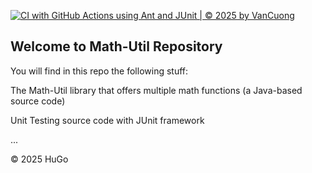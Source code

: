 [![CI with GitHub Actions using Ant and JUnit | © 2025 by VanCuong](https://github.com/VanCuongDHFPT/math-util-1851/actions/workflows/ci-junit.yml/badge.svg)](https://github.com/VanCuongDHFPT/math-util-1851/actions/workflows/ci-junit.yml)

Welcome to Math-Util Repository
--------------------------------------------------------
You will find in this repo the following stuff:

The Math-Util library that offers multiple math functions (a Java-based source code)

Unit Testing source code with JUnit framework

...

© 2025 HuGo
